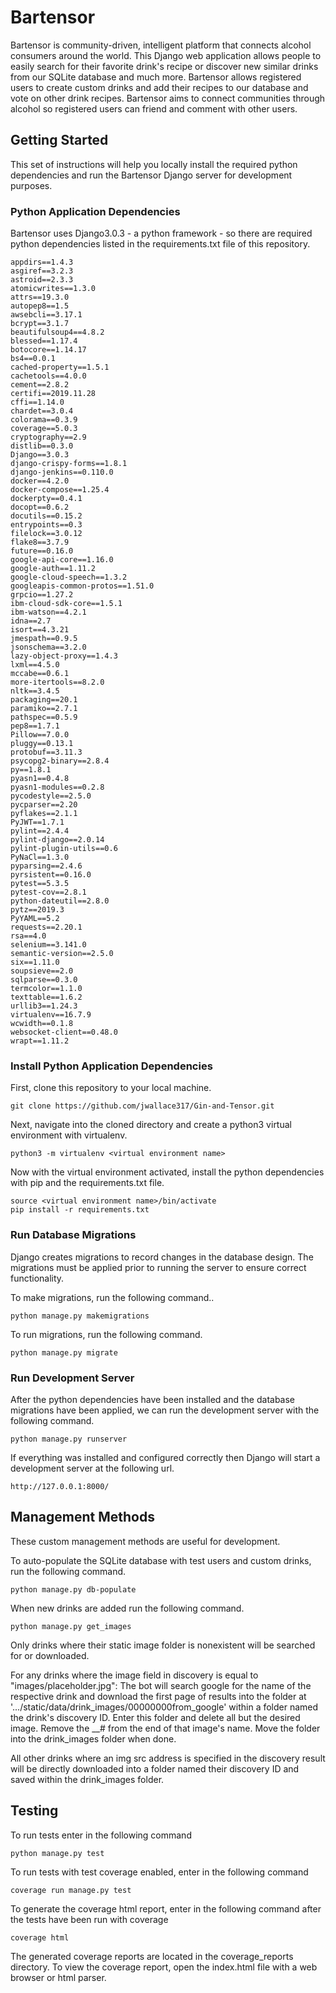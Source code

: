 # Bartensor

Bartensor is community-driven, intelligent platform that connects alcohol consumers around the world. This Django web application allows people to easily search for their favorite drink's recipe or discover new similar drinks from our SQLite database and much more. Bartensor allows registered users to create custom drinks and add their recipes to our database and vote on other drink recipes. Bartensor aims to connect communities through alcohol so registered users can friend and comment with other users.

## Getting Started

This set of instructions will help you locally install the required python dependencies and run the Bartensor Django server for development purposes.

### Python Application Dependencies

Bartensor uses Django3.0.3 - a python framework - so there are required python dependencies listed in the requirements.txt file of this repository.

    appdirs==1.4.3
    asgiref==3.2.3
    astroid==2.3.3
    atomicwrites==1.3.0
    attrs==19.3.0
    autopep8==1.5
    awsebcli==3.17.1
    bcrypt==3.1.7
    beautifulsoup4==4.8.2
    blessed==1.17.4
    botocore==1.14.17
    bs4==0.0.1
    cached-property==1.5.1
    cachetools==4.0.0
    cement==2.8.2
    certifi==2019.11.28
    cffi==1.14.0
    chardet==3.0.4
    colorama==0.3.9
    coverage==5.0.3
    cryptography==2.9
    distlib==0.3.0
    Django==3.0.3
    django-crispy-forms==1.8.1
    django-jenkins==0.110.0
    docker==4.2.0
    docker-compose==1.25.4
    dockerpty==0.4.1
    docopt==0.6.2
    docutils==0.15.2
    entrypoints==0.3
    filelock==3.0.12
    flake8==3.7.9
    future==0.16.0
    google-api-core==1.16.0
    google-auth==1.11.2
    google-cloud-speech==1.3.2
    googleapis-common-protos==1.51.0
    grpcio==1.27.2
    ibm-cloud-sdk-core==1.5.1
    ibm-watson==4.2.1
    idna==2.7
    isort==4.3.21
    jmespath==0.9.5
    jsonschema==3.2.0
    lazy-object-proxy==1.4.3
    lxml==4.5.0
    mccabe==0.6.1
    more-itertools==8.2.0
    nltk==3.4.5
    packaging==20.1
    paramiko==2.7.1
    pathspec==0.5.9
    pep8==1.7.1
    Pillow==7.0.0
    pluggy==0.13.1
    protobuf==3.11.3
    psycopg2-binary==2.8.4
    py==1.8.1
    pyasn1==0.4.8
    pyasn1-modules==0.2.8
    pycodestyle==2.5.0
    pycparser==2.20
    pyflakes==2.1.1
    PyJWT==1.7.1
    pylint==2.4.4
    pylint-django==2.0.14
    pylint-plugin-utils==0.6
    PyNaCl==1.3.0
    pyparsing==2.4.6
    pyrsistent==0.16.0
    pytest==5.3.5
    pytest-cov==2.8.1
    python-dateutil==2.8.0
    pytz==2019.3
    PyYAML==5.2
    requests==2.20.1
    rsa==4.0
    selenium==3.141.0
    semantic-version==2.5.0
    six==1.11.0
    soupsieve==2.0
    sqlparse==0.3.0
    termcolor==1.1.0
    texttable==1.6.2
    urllib3==1.24.3
    virtualenv==16.7.9
    wcwidth==0.1.8
    websocket-client==0.48.0
    wrapt==1.11.2

### Install Python Application Dependencies

First, clone this repository to your local machine.

    git clone https://github.com/jwallace317/Gin-and-Tensor.git

Next, navigate into the cloned directory and create a python3 virtual environment with virtualenv.

    python3 -m virtualenv <virtual environment name>

Now with the virtual environment activated, install the python dependencies with pip and the requirements.txt file.

    source <virtual environment name>/bin/activate
    pip install -r requirements.txt

### Run Database Migrations

Django creates migrations to record changes in the database design. The migrations must be applied prior to running the server to ensure correct functionality.

To make migrations, run the following command..

    python manage.py makemigrations

To run migrations, run the following command.

    python manage.py migrate

### Run Development Server

After the python dependencies have been installed and the database migrations have been applied, we can run the development server with the following command.

    python manage.py runserver

If everything was installed and configured correctly then Django will start a development server at the following url.

    http://127.0.0.1:8000/

## Management Methods

These custom management methods are useful for development.

To auto-populate the SQLite database with test users and custom drinks, run the following command.

    python manage.py db-populate

When new drinks are added run the following command.

    python manage.py get_images

Only drinks where their static image folder is nonexistent will be searched for or downloaded.

For any drinks where the image field in discovery is equal to "images/placeholder.jpg": The bot will search google for the name of the respective drink and download the first page of results into the folder at '.../static/data/drink_images/00000000from_google' within a folder named the drink's discovery ID. Enter this folder and delete all but the desired image. Remove the \_\_# from the end of that image's name. Move the folder into the drink_images folder when done.

All other drinks where an img src address is specified in the discovery result will be directly downloaded into a folder named their discovery ID and saved within the drink_images folder.

## Testing

To run tests enter in the following command

    python manage.py test

To run tests with test coverage enabled, enter in the following command

    coverage run manage.py test

To generate the coverage html report, enter in the following command after the tests have been run with coverage

    coverage html

The generated coverage reports are located in the coverage_reports directory. To view the coverage report, open the index.html file with a web browser or html parser.
